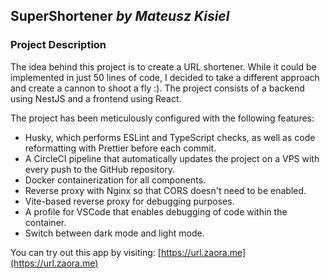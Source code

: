 ## SuperShortener _by Mateusz Kisiel_

### Project Description
The idea behind this project is to create a URL shortener. While it could be implemented in just 50 lines of code, I decided to take a different approach and create a cannon to shoot a fly :). The project consists of a backend using NestJS and a frontend using React.

The project has been meticulously configured with the following features:
- Husky, which performs ESLint and TypeScript checks, as well as code reformatting with Prettier before each commit.
- A CircleCI pipeline that automatically updates the project on a VPS with every push to the GitHub repository.
- Docker containerization for all components.
- Reverse proxy with Nginx so that CORS doesn't need to be enabled.
- Vite-based reverse proxy for debugging purposes.
- A profile for VSCode that enables debugging of code within the container.
- Switch between dark mode and light mode.

You can try out this app by visiting: [https://url.zaora.me](https://url.zaora.me)